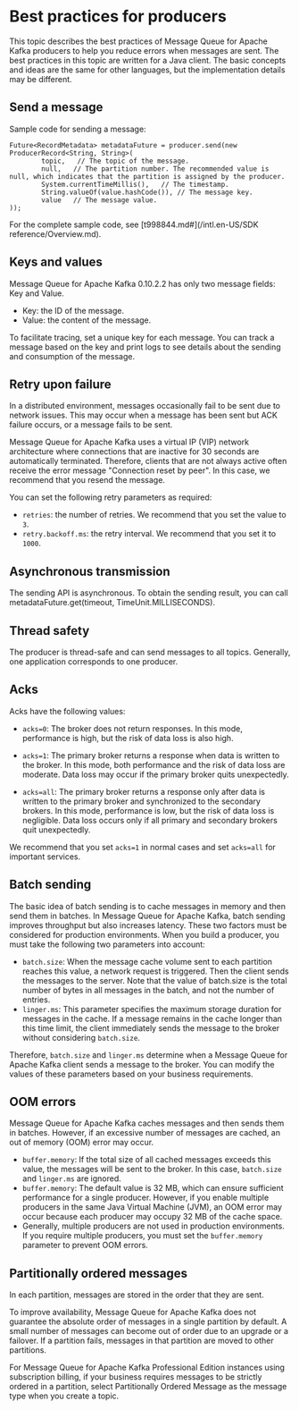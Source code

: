 # Best practices for producers

This topic describes the best practices of Message Queue for Apache Kafka producers to help you reduce errors when messages are sent. The best practices in this topic are written for a Java client. The basic concepts and ideas are the same for other languages, but the implementation details may be different.

## Send a message

Sample code for sending a message:

```
Future<RecordMetadata> metadataFuture = producer.send(new ProducerRecord<String, String>(
        topic,   // The topic of the message.
        null,   // The partition number. The recommended value is null, which indicates that the partition is assigned by the producer.
        System.currentTimeMillis(),   // The timestamp.
        String.valueOf(value.hashCode()), // The message key.
        value   // The message value.
));
```

For the complete sample code, see [t998844.md\#](/intl.en-US/SDK reference/Overview.md).

## Keys and values

Message Queue for Apache Kafka 0.10.2.2 has only two message fields: Key and Value.

-   Key: the ID of the message.
-   Value: the content of the message.

To facilitate tracing, set a unique key for each message. You can track a message based on the key and print logs to see details about the sending and consumption of the message.

## Retry upon failure

In a distributed environment, messages occasionally fail to be sent due to network issues. This may occur when a message has been sent but ACK failure occurs, or a message fails to be sent.

Message Queue for Apache Kafka uses a virtual IP \(VIP\) network architecture where connections that are inactive for 30 seconds are automatically terminated. Therefore, clients that are not always active often receive the error message "Connection reset by peer". In this case, we recommend that you resend the message.

You can set the following retry parameters as required:

-   `retries`: the number of retries. We recommend that you set the value to `3`.
-   `retry.backoff.ms`: the retry interval. We recommend that you set it to `1000`.

## Asynchronous transmission

The sending API is asynchronous. To obtain the sending result, you can call metadataFuture.get\(timeout, TimeUnit.MILLISECONDS\).

## Thread safety

The producer is thread-safe and can send messages to all topics. Generally, one application corresponds to one producer.

## Acks

Acks have the following values:

-   `acks=0`: The broker does not return responses. In this mode, performance is high, but the risk of data loss is also high.
-   `acks=1`: The primary broker returns a response when data is written to the broker. In this mode, both performance and the risk of data loss are moderate. Data loss may occur if the primary broker quits unexpectedly.

-   `acks=all`: The primary broker returns a response only after data is written to the primary broker and synchronized to the secondary brokers. In this mode, performance is low, but the risk of data loss is negligible. Data loss occurs only if all primary and secondary brokers quit unexpectedly.

We recommend that you set `acks=1` in normal cases and set `acks=all` for important services.

## Batch sending

The basic idea of batch sending is to cache messages in memory and then send them in batches. In Message Queue for Apache Kafka, batch sending improves throughput but also increases latency. These two factors must be considered for production environments. When you build a producer, you must take the following two parameters into account:

-   `batch.size`: When the message cache volume sent to each partition reaches this value, a network request is triggered. Then the client sends the messages to the server. Note that the value of batch.size is the total number of bytes in all messages in the batch, and not the number of entries.
-   `linger.ms`: This parameter specifies the maximum storage duration for messages in the cache. If a message remains in the cache longer than this time limit, the client immediately sends the message to the broker without considering `batch.size`.

Therefore, `batch.size` and `linger.ms` determine when a Message Queue for Apache Kafka client sends a message to the broker. You can modify the values of these parameters based on your business requirements.

## OOM errors

Message Queue for Apache Kafka caches messages and then sends them in batches. However, if an excessive number of messages are cached, an out of memory \(OOM\) error may occur.

-   `buffer.memory`: If the total size of all cached messages exceeds this value, the messages will be sent to the broker. In this case, `batch.size` and `linger.ms` are ignored.
-   `buffer.memory`: The default value is 32 MB, which can ensure sufficient performance for a single producer. However, if you enable multiple producers in the same Java Virtual Machine \(JVM\), an OOM error may occur because each producer may occupy 32 MB of the cache space.
-   Generally, multiple producers are not used in production environments. If you require multiple producers, you must set the `buffer.memory` parameter to prevent OOM errors.

## Partitionally ordered messages

In each partition, messages are stored in the order that they are sent.

To improve availability, Message Queue for Apache Kafka does not guarantee the absolute order of messages in a single partition by default. A small number of messages can become out of order due to an upgrade or a failover. If a partition fails, messages in that partition are moved to other partitions.

For Message Queue for Apache Kafka Professional Edition instances using subscription billing, if your business requires messages to be strictly ordered in a partition, select Partitionally Ordered Message as the message type when you create a topic.

